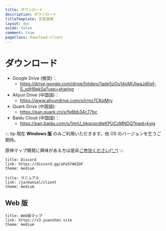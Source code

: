```yaml
---
title: ダウンロード
description: ダウンロード
titleTemplate: 空蛍酒場
layout: doc
aside: false
comment: true
pageClass: download-client
---
```


# ダウンロード

- Google Drive (推奨)：
  - <https://drive.google.com/drive/folders/1ade5zOu14oMIJlwaJd0qf-S_xdH9pkSa?usp=sharing>
- Aliyun Drive (中国語)：
  - <https://www.aliyundrive.com/s/irmz7CKpMry>
- Quark Drive (中国語):
  - <https://pan.quark.cn/s/fe8bb34c77bc>
- Baidu Cloud (中国語)：
  - <https://pan.baidu.com/s/1mrU_bkqcpcdjeKPUCzMNDQ?pwd=kyjg>

::: tip
現在 **Windows 版** のみご利用いただきます。他 OS のバージョンを乞うご期待。

原神マップ開発に興味がある方は是非[ご参加ください(^\_^)](./join.md)
:::

```card
title: Discord
link: https://discord.gg/aFe57AKZUF
theme: medium
```

```card
title: マニュアル
link: /ja/manual/client
theme: medium
```

## Web 版

```card
title: Web版マップ
link: https://v3.yuanshen.site
theme: medium
```
